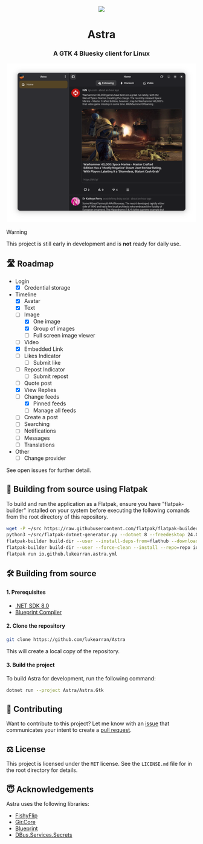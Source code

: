 <p align="center">
  <img width="160" src="./Astra/Astra.Gtk/Resources/astra-icon-colour.svg">
</p>
<h1 align="center">Astra</h1>
<h3 align="center">A GTK 4 Bluesky client for Linux</h3>

<p align="center">
  <img width="500" src="./docs/images/feed_screenshot.png">
</p>

> [!WARNING]  
> This project is still early in development and is **not** ready for daily use.

## 🛣️ Roadmap

- Login
    - [X] Credential storage
- Timeline
    - [X] Avatar
    - [X] Text
    - [ ] Image
        - [X] One image
        - [X] Group of images
        - [ ] Full screen image viewer
    - [ ] Video
    - [X] Embedded Link
    - [ ] Likes Indicator
        - [ ] Submit like
    - [ ] Repost Indicator
        - [ ] Submit repost
    - [ ] Quote post
    - [X] View Replies
    - [ ] Change feeds
      - [X] Pinned feeds
      - [ ] Manage all feeds
    - [ ] Create a post
    - [ ] Searching
    - [ ] Notifications
    - [ ] Messages
    - [ ] Translations
- Other
  - [ ] Change provider

See open issues for further detail.

## 🚚 Building from source using Flatpak

To build and run the application as a Flatpak, ensure you have "flatpak-builder" installed on your system before executing the following comands from the root directory of this repository.

``` bash
wget -P ~/src https://raw.githubusercontent.com/flatpak/flatpak-builder-tools/master/dotnet/flatpak-dotnet-generator.py
python3 ~/src/flatpak-dotnet-generator.py --dotnet 8 --freedesktop 24.08 nuget-sources.json ~/src/Astra/Astra/Astra.Gtk/Astra.Gtk.csproj
flatpak-builder build-dir --user --install-deps-from=flathub --download-only io.github.lukearran.astra.yml
flatpak-builder build-dir --user --force-clean --install --repo=repo io.github.lukearran.astra.yml
flatpak run io.github.lukearran.astra.yml
```

## 🛠️ Building from source

#### 1. Prerequisites

- [.NET SDK 8.0](https://learn.microsoft.com/en-us/dotnet/core/install/linux-ubuntu-install?tabs=dotnet9&pivots=os-linux-ubuntu-2404)
- [Blueprint Compiler](https://gitlab.gnome.org/GNOME/blueprint-compiler)

#### 2. Clone the repository

```bash
git clone https://github.com/lukearran/Astra
```

This will create a local copy of the repository.

#### 3. Build the project

To build Astra for development, run the following command:

``` bash
dotnet run --project Astra/Astra.Gtk
```

## 🙋 Contributing

Want to contribute to this project? Let me know with an [issue](https://github.com/lukearran/Astra/issues) that communicates your intent to create a [pull request](https://github.com/lukearran/Astra/pulls).

## ⚖️ License

This project is licensed under the `MIT` license. See the `LICENSE.md` file for in the root directory for details.

## 😇 Acknowledgements

Astra uses the following libraries:

- [FishyFlip](https://github.com/drasticactions/FishyFlip)
- [Gir.Core](https://github.com/gircore/)
- [Blueprint](https://jwestman.pages.gitlab.gnome.org/blueprint-compiler/)
- [DBus.Services.Secrets](https://github.com/Ace4896/DBus.Services.Secrets)